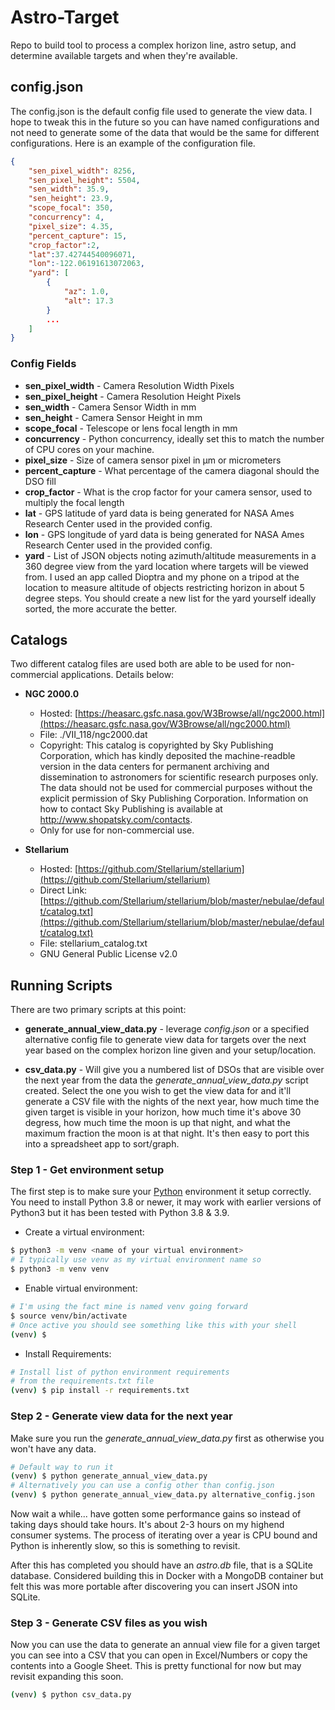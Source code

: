 # Astro-Target
Repo to build tool to process a complex horizon line, astro setup, and determine available targets and when they're available. 

## config.json

The config.json is the default config file used to generate the view data. I hope to tweak this in the future so you can have named configurations and not need to generate some of the data that would be the same for different configurations. Here is an example of the configuration file. 

```json
{
    "sen_pixel_width": 8256,
    "sen_pixel_height": 5504,
    "sen_width": 35.9,
    "sen_height": 23.9,
    "scope_focal": 350,
    "concurrency": 4,
    "pixel_size": 4.35,
    "percent_capture": 15,
    "crop_factor":2,
    "lat":37.42744540096071, 
    "lon":-122.06191613072063,
    "yard": [ 
        {
            "az": 1.0,
            "alt": 17.3
        }
        ...
    ]
}
```

### Config Fields

* **sen_pixel_width** - Camera Resolution Width Pixels
* **sen_pixel_height** - Camera Resolution Height Pixels
* **sen_width** - Camera Sensor Width in mm
* **sen_height** - Camera Sensor Height in mm
* **scope_focal** - Telescope or lens focal length in mm
* **concurrency** - Python concurrency, ideally set this to match the number of CPU cores on your machine.
* **pixel_size** - Size of camera sensor pixel in μm or micrometers
* **percent_capture** - What percentage of the camera diagonal should the DSO fill
* **crop_factor** - What is the crop factor for your camera sensor, used to multiply the focal length
* **lat** - GPS latitude of yard data is being generated for NASA Ames Research Center used in the provided config.
* **lon** - GPS longitude of yard data is being generated for NASA Ames Research Center used in the provided config.
* **yard** - List of JSON objects noting azimuth/altitude measurements in a 360 degree view from the yard location where targets will be viewed from. I used an app called Dioptra and my phone on a tripod at the location to measure altitude of objects restricting horizon in about 5 degree steps. You should create a new list for the yard yourself ideally sorted, the more accurate the better. 


## Catalogs

Two different catalog files are used both are able to be used for non-commercial applications. Details below:

* **NGC 2000.0**
    * Hosted: [https://heasarc.gsfc.nasa.gov/W3Browse/all/ngc2000.html](https://heasarc.gsfc.nasa.gov/W3Browse/all/ngc2000.html)
    * File: ./VII_118/ngc2000.dat
    * Copyright: This catalog is copyrighted by Sky Publishing Corporation, which has kindly deposited the machine-readble version in the data centers for permanent archiving and dissemination to astronomers for scientific research purposes only. The data should not be used for commercial purposes without the explicit permission of Sky Publishing Corporation. Information on how to contact Sky Publishing is available at http://www.shopatsky.com/contacts.
    * Only for use for non-commercial use.

* **Stellarium**
    * Hosted: [https://github.com/Stellarium/stellarium](https://github.com/Stellarium/stellarium)
    * Direct Link: [https://github.com/Stellarium/stellarium/blob/master/nebulae/default/catalog.txt](https://github.com/Stellarium/stellarium/blob/master/nebulae/default/catalog.txt)
    * File: stellarium_catalog.txt
    * GNU General Public License v2.0

## Running Scripts

There are two primary scripts at this point:

* **generate_annual_view_data.py** - leverage *config.json* or a specified alternative config file to generate view data for targets over the next year based on the complex horizon line given and your setup/location. 

* **csv_data.py** - Will give you a numbered list of DSOs that are visible over the next year from the data the *generate_annual_view_data.py* script created. Select the one you wish to get the view data for and it'll generate a CSV file with the nights of the next year, how much time the given target is visible in your horizon, how much time it's above 30 degress, how much time the moon is up that night, and what the maximum fraction the moon is at that night. It's then easy to port this into a spreadsheet app to sort/graph. 

### Step 1 - Get environment setup

The first step is to make sure your [Python](https://www.python.org/) environment it setup correctly. You need to install Python 3.8 or newer, it may work with earlier versions of Python3 but it has been tested with Python 3.8 & 3.9. 

* Create a virtual environment:
```bash
$ python3 -m venv <name of your virtual environment>
# I typically use venv as my virtual environment name so
$ python3 -m venv venv
```
* Enable virtual environment:
```bash
# I'm using the fact mine is named venv going forward
$ source venv/bin/activate
# Once active you should see something like this with your shell
(venv) $
```
* Install Requirements:
```bash
# Install list of python environment requirements 
# from the requirements.txt file
(venv) $ pip install -r requirements.txt
```

### Step 2 - Generate view data for the next year

Make sure you run the *generate_annual_view_data.py* first as otherwise you won't have any data. 

```bash
# Default way to run it
(venv) $ python generate_annual_view_data.py
# Alternatively you can use a config other than config.json
(venv) $ python generate_annual_view_data.py alternative_config.json
```

Now wait a while... have gotten some performance gains so instead of taking days should take hours. It's about 2-3 hours on my highend consumer systems. The process of iterating over a year is CPU bound and Python is inherently slow, so this is something to revisit. 

After this has completed you should have an *astro.db* file, that is a SQLite database. Considered building this in Docker with a MongoDB container but felt this was more portable after discovering you can insert JSON into SQLite. 

### Step 3 - Generate CSV files as you wish

Now you can use the data to generate an annual view file for a given target you can see into a CSV that you can open in Excel/Numbers or copy the contents into a Google Sheet. This is pretty functional for now but may revisit expanding this soon. 

```bash
(venv) $ python csv_data.py
```





